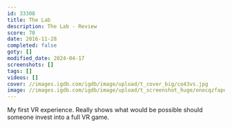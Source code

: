 ```yaml
---
id: 33308
title: The Lab
description: The Lab - Review
score: 70
date: 2016-11-28
completed: false
goty: []
modified_date: 2024-04-17
screenshots: []
tags: []
videos: []
cover: //images.igdb.com/igdb/image/upload/t_cover_big/co43vs.jpg
image: //images.igdb.com/igdb/image/upload/t_screenshot_huge/onocqzfapqqjsrdcn2rj.jpg
---
```

My first VR experience. Really shows what would be possible should someone invest into a full VR game.